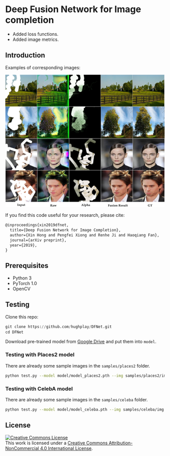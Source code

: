 # Deep Fusion Network for Image completion

- Added loss functions.
- Added image metrics.

## Introduction

Examples of corresponding images:

![](imgs/github_teaser.jpg)

If you find this code useful for your research, please cite:

```
@inproceedings{xin2019dfnet,
  title={Deep Fusion Network for Image Completion},
  author={Xin Hong and Pengfei Xiong and Renhe Ji and Haoqiang Fan},
  journal={arXiv preprint},
  year={2019},
}
```

## Prerequisites

- Python 3
- PyTorch 1.0
- OpenCV

## Testing

Clone this repo:

``` py
git clone https://github.com/hughplay/DFNet.git
cd DFNet
```

Download pre-trained model from [Google Drive](https://drive.google.com/drive/folders/1lKJg__prvJTOdgmg9ZDF9II8B1C3YSkN?usp=sharing)
and put them into `model`.

### Testing with Places2 model

There are already some sample images in the `samples/places2` folder.

``` sh
python test.py --model model/model_places2.pth --img samples/places2/img --mask samples/places2/mask --output output/places2 --merge
```

### Testing with CelebA model

There are already some sample images in the `samples/celeba` folder.

``` sh
python test.py --model model/model_celeba.pth --img samples/celeba/img --mask samples/celeba/mask --output output/celeba --merge
```

## License

<a rel="license" href="http://creativecommons.org/licenses/by-nc/4.0/"><img alt="Creative Commons License" style="border-width:0" src="https://i.creativecommons.org/l/by-nc/4.0/88x31.png" /></a><br />This work is licensed under a <a rel="license" href="http://creativecommons.org/licenses/by-nc/4.0/">Creative Commons Attribution-NonCommercial 4.0 International License</a>.

